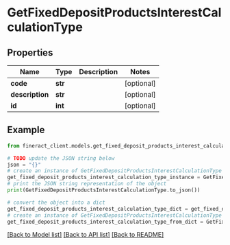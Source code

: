 # GetFixedDepositProductsInterestCalculationType


## Properties

Name | Type | Description | Notes
------------ | ------------- | ------------- | -------------
**code** | **str** |  | [optional] 
**description** | **str** |  | [optional] 
**id** | **int** |  | [optional] 

## Example

```python
from fineract_client.models.get_fixed_deposit_products_interest_calculation_type import GetFixedDepositProductsInterestCalculationType

# TODO update the JSON string below
json = "{}"
# create an instance of GetFixedDepositProductsInterestCalculationType from a JSON string
get_fixed_deposit_products_interest_calculation_type_instance = GetFixedDepositProductsInterestCalculationType.from_json(json)
# print the JSON string representation of the object
print(GetFixedDepositProductsInterestCalculationType.to_json())

# convert the object into a dict
get_fixed_deposit_products_interest_calculation_type_dict = get_fixed_deposit_products_interest_calculation_type_instance.to_dict()
# create an instance of GetFixedDepositProductsInterestCalculationType from a dict
get_fixed_deposit_products_interest_calculation_type_from_dict = GetFixedDepositProductsInterestCalculationType.from_dict(get_fixed_deposit_products_interest_calculation_type_dict)
```
[[Back to Model list]](../README.md#documentation-for-models) [[Back to API list]](../README.md#documentation-for-api-endpoints) [[Back to README]](../README.md)


